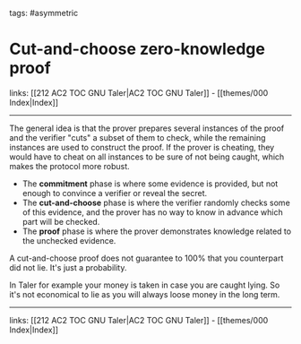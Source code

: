 tags: #asymmetric 

# Cut-and-choose zero-knowledge proof

links: [[212 AC2 TOC GNU Taler|AC2 TOC GNU Taler]] - [[themes/000 Index|Index]]

---

The general idea is that the prover prepares several instances of the proof and the verifier "cuts" a subset of them to check, while the remaining instances are used to construct the proof. If the prover is cheating, they would have to cheat on all instances to be sure of not being caught, which makes the protocol more robust.

- The **commitment** phase is where some evidence is provided, but not enough to convince a verifier or reveal the secret.
- The **cut-and-choose** phase is where the verifier randomly checks some of this evidence, and the prover has no way to know in advance which part will be checked.
- The **proof** phase is where the prover demonstrates knowledge related to the unchecked evidence.

A cut-and-choose proof does not guarantee to 100% that you counterpart did not lie. It's just a probability.

In Taler for example your money is taken in case you are caught lying. So it's not economical to lie as you will always loose money in the long term.

---
links: [[212 AC2 TOC GNU Taler|AC2 TOC GNU Taler]] - [[themes/000 Index|Index]]